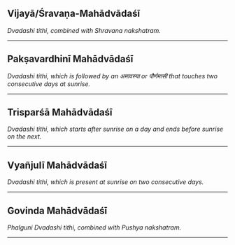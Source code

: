## Vijayā/Śravaṇa-Mahādvādaśī
_Dvadashi tithi, combined with Shravana nakshatram._

---
## Pakṣavardhinī Mahādvādaśī
_Dvadashi tithi, which is followed by an अमावस्या or पौर्णमासी that touches two consecutive days at sunrise._

---
## Trisparśā Mahādvādaśī
_Dvadashi tithi, which starts after sunrise on a day and ends before sunrise on the next._

---
## Vyañjulī Mahādvādaśī
_Dvadashi tithi, which is present at sunrise on two consecutive days._

---
## Govinda Mahādvādaśī
_Phalguni Dvadashi tithi, combined with Pushya nakshatram._

---
